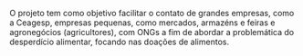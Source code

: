O projeto tem como objetivo facilitar o contato de grandes empresas, como a Ceagesp, empresas pequenas, como mercados, armazéns e feiras 
e agronegócios (agricultores), com ONGs a fim de abordar a problemática do desperdício alimentar, focando nas doações de alimentos. 
